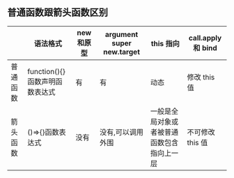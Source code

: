## 普通函数跟箭头函数区别

|          | 语法格式                       | new 和原型 | argument super new.target | this 指向                                  | call.apply 和 bind |
| -------- | ------------------------------ | ---------- | ------------------------- | ------------------------------------------ | ------------------ |
| 普通函数 | function(){}函数声明函数表达式 | 有         | 有                        | 动态                                       | 修改 this 值       |
| 箭头函数 | ()=>{}函数表达式               | 没有       | 没有,可以调用外围         | 一般是全局对象或者被普通函数包含指向上一层 | 不可修改 this 值   |
